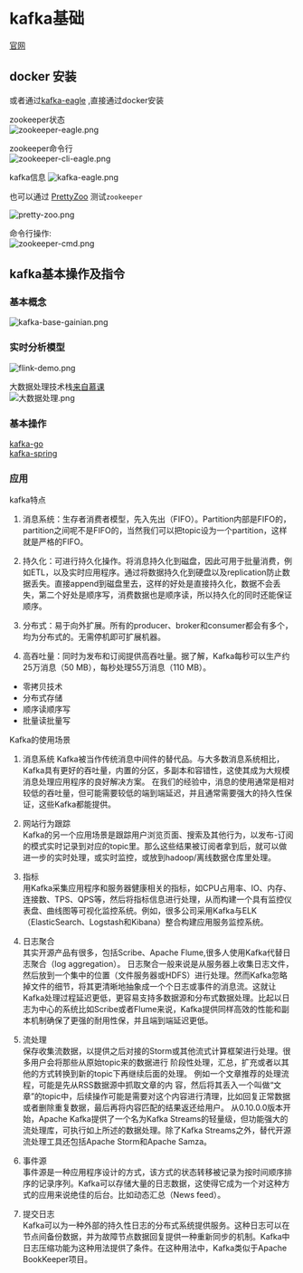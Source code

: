 # kafka基础
[官网](https://kafka.apache.org/)  

## docker 安装  

或者通过[kafka-eagle](https://github.com/ymm135/docker_kafka_eagle) ,直接通过docker安装  

zookeeper状态  
![zookeeper-eagle.png](../../../res/zookeeper-eagle.png)    

zookeeper命令行   
![zookeeper-cli-eagle.png ](../../../res/zookeeper-cli-eagle.png)  

kafka信息
![kafka-eagle.png](../../../res/kafka-eagle.png)  

也可以通过 [PrettyZoo](https://github.com/vran-dev/PrettyZoo) 测试`zookeeper`  

![pretty-zoo.png](../../../res/pretty-zoo.png)  

命令行操作:  
![zookeeper-cmd.png](../../../res/zookeeper-cmd.png)  

## kafka基本操作及指令  
### 基本概念
![kafka-base-gainian.png](../../../res/kafka-base-gainian.png)  

### 实时分析模型

![flink-demo.png](../../../res/flink-demo.png)  

大数据处理技术栈[来自慕课](https://class.imooc.com/sale/bigdata)    
![大数据处理.png](../../../res/大数据处理.png)  

### 基本操作
[kafka-go](https://github.com/segmentio/kafka-go)  
[kafka-spring](https://github.com/spring-projects/spring-kafka) 

### 应用 
kafka特点  
1. 消息系统：生存者消费者模型，先入先出（FIFO）。Partition内部是FIFO的，partition之间呢不是FIFO的，当然我们可以把topic设为一个partition，这样就是严格的FIFO。  

2. 持久化：可进行持久化操作。将消息持久化到磁盘，因此可用于批量消费，例如ETL，以及实时应用程序。通过将数据持久化到硬盘以及replication防止数据丢失。直接append到磁盘里去，这样的好处是直接持久化，数据不会丢失，第二个好处是顺序写，消费数据也是顺序读，所以持久化的同时还能保证顺序。

3. 分布式：易于向外扩展。所有的producer、broker和consumer都会有多个，均为分布式的。无需停机即可扩展机器。

4. 高吞吐量：同时为发布和订阅提供高吞吐量。据了解，Kafka每秒可以生产约25万消息（50 MB），每秒处理55万消息（110 MB）。
- 零拷贝技术
- 分布式存储
- 顺序读顺序写
- 批量读批量写  

Kafka的使用场景  

1. 消息系统
   Kafka被当作传统消息中间件的替代品。与大多数消息系统相比，Kafka具有更好的吞吐量，内置的分区，多副本和容错性，这使其成为大规模消息处理应用程序的良好解决方案。
   在我们的经验中，消息的使用通常是相对较低的吞吐量，但可能需要较低的端到端延迟，并且通常需要强大的持久性保证，这些Kafka都能提供。


2. 网站行为跟踪  
   Kafka的另一个应用场景是跟踪用户浏览页面、搜索及其他行为，以发布-订阅的模式实时记录到对应的topic里。那么这些结果被订阅者拿到后，就可以做进一步的实时处理，或实时监控，或放到hadoop/离线数据仓库里处理。  


3. 指标  
   用Kafka采集应用程序和服务器健康相关的指标，如CPU占用率、IO、内存、连接数、TPS、QPS等，然后将指标信息进行处理，从而构建一个具有监控仪表盘、曲线图等可视化监控系统。例如，很多公司采用Kafka与ELK（ElasticSearch、Logstash和Kibana）整合构建应用服务监控系统。


4. 日志聚合  
   其实开源产品有很多，包括Scribe、Apache Flume,很多人使用Kafka代替日志聚合（log aggregation）。
   日志聚合一般来说是从服务器上收集日志文件，然后放到一个集中的位置（文件服务器或HDFS）进行处理。然而Kafka忽略掉文件的细节，将其更清晰地抽象成一个个日志或事件的消息流。这就让Kafka处理过程延迟更低，更容易支持多数据源和分布式数据处理。比起以日志为中心的系统比如Scribe或者Flume来说，Kafka提供同样高效的性能和副本机制确保了更强的耐用性保，并且端到端延迟更低。


5. 流处理  
   保存收集流数据，以提供之后对接的Storm或其他流式计算框架进行处理。很多用户会将那些从原始topic来的数据进行 阶段性处理，汇总，扩充或者以其他的方式转换到新的topic下再继续后面的处理。
   例如一个文章推荐的处理流程，可能是先从RSS数据源中抓取文章的内 容，然后将其丢入一个叫做“文章”的topic中，后续操作可能是需要对这个内容进行清理，比如回复正常数据或者删除重复数据，最后再将内容匹配的结果返还给用户。
   从0.10.0.0版本开始，Apache Kafka提供了一个名为Kafka Streams的轻量级，但功能强大的流处理库，可执行如上所述的数据处理。除了Kafka Streams之外，替代开源流处理工具还包括Apache Storm和Apache Samza。


6. 事件源  
   事件源是一种应用程序设计的方式，该方式的状态转移被记录为按时间顺序排序的记录序列。Kafka可以存储大量的日志数据，这使得它成为一个对这种方式的应用来说绝佳的后台。比如动态汇总（News feed）。  


7. 提交日志  
   Kafka可以为一种外部的持久性日志的分布式系统提供服务。这种日志可以在节点间备份数据，并为故障节点数据回复提供一种重新同步的机制。Kafka中日志压缩功能为这种用法提供了条件。在这种用法中，Kafka类似于Apache BookKeeper项目。







  
